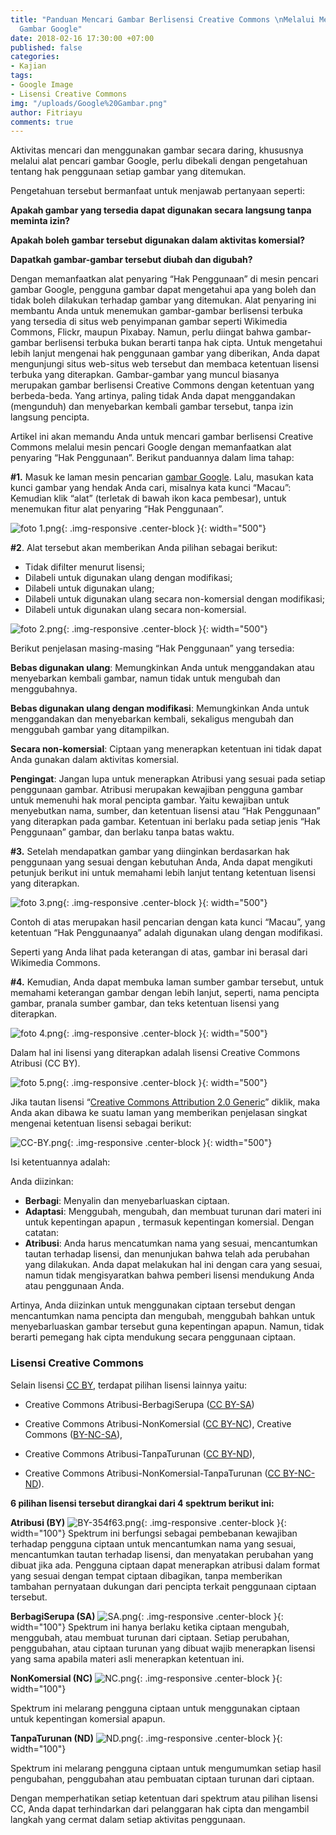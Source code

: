 ```yaml
---
title: "Panduan Mencari Gambar Berlisensi Creative Commons \nMelalui Mesin Pencari
  Gambar Google"
date: 2018-02-16 17:30:00 +07:00
published: false
categories:
- Kajian
tags:
- Google Image
- Lisensi Creative Commons
img: "/uploads/Google%20Gambar.png"
author: Fitriayu
comments: true
---
```


Aktivitas mencari dan menggunakan gambar secara daring, khususnya melalui alat pencari gambar Google, perlu dibekali dengan pengetahuan tentang hak penggunaan setiap gambar yang ditemukan. 

Pengetahuan tersebut bermanfaat untuk menjawab pertanyaan seperti: 

**Apakah gambar yang tersedia dapat digunakan secara langsung tanpa meminta izin?**

**Apakah boleh gambar tersebut digunakan dalam aktivitas komersial?**

**Dapatkah gambar-gambar tersebut diubah dan digubah?**

Dengan memanfaatkan alat penyaring “Hak Penggunaan” di mesin pencari gambar Google, pengguna gambar dapat mengetahui apa yang boleh dan tidak boleh dilakukan terhadap gambar yang ditemukan. Alat penyaring ini membantu Anda untuk menemukan gambar-gambar berlisensi terbuka yang tersedia di situs web penyimpanan gambar seperti Wikimedia Commons, Flickr, maupun Pixabay. Namun, perlu diingat bahwa gambar-gambar berlisensi terbuka bukan berarti tanpa hak cipta. Untuk mengetahui lebih lanjut mengenai hak penggunaan gambar yang diberikan, Anda dapat mengunjungi situs web-situs web tersebut dan membaca ketentuan lisensi terbuka yang diterapkan. Gambar-gambar yang muncul biasanya merupakan gambar berlisensi Creative Commons dengan ketentuan yang berbeda-beda. Yang artinya, paling tidak Anda dapat menggandakan (mengunduh) dan menyebarkan kembali gambar tersebut, tanpa izin langsung pencipta.  

Artikel ini akan memandu Anda untuk mencari gambar berlisensi Creative Commons melalui mesin pencari Google dengan memanfaatkan alat penyaring “Hak Penggunaan”. 
Berikut panduannya dalam lima tahap:

**#1.** Masuk ke laman mesin pencarian [gambar Google](http://images.google.com). Lalu, masukan kata kunci gambar yang hendak Anda cari, misalnya kata kunci “Macau”: Kemudian klik “alat” (terletak di bawah ikon kaca pembesar), untuk menemukan fitur alat penyaring  “Hak Penggunaan”.

![foto 1.png](/uploads/foto%201.png){: .img-responsive .center-block }{: width="500"}

**#2**. Alat tersebut akan memberikan Anda pilihan sebagai berikut:
* Tidak difilter menurut lisensi;
* Dilabeli untuk digunakan ulang dengan modifikasi; 
* Dilabeli untuk digunakan ulang;
* Dilabeli untuk digunakan ulang secara non-komersial dengan modifikasi;
* Dilabeli untuk digunakan ulang secara non-komersial.

![foto 2.png](/uploads/foto%202.png){: .img-responsive .center-block }{: width="500"}

Berikut penjelasan masing-masing “Hak Penggunaan” yang tersedia: 

**Bebas digunakan ulang**: Memungkinkan Anda untuk menggandakan atau menyebarkan kembali gambar, namun tidak untuk mengubah dan menggubahnya.

**Bebas digunakan ulang dengan modifikasi**: Memungkinkan Anda untuk menggandakan dan menyebarkan kembali, sekaligus mengubah dan menggubah gambar yang ditampilkan. 

**Secara non-komersial**: Ciptaan yang menerapkan ketentuan ini tidak dapat Anda gunakan dalam aktivitas komersial.

**Pengingat**: Jangan lupa untuk menerapkan Atribusi yang sesuai pada setiap penggunaan gambar. Atribusi merupakan kewajiban pengguna gambar untuk memenuhi hak moral pencipta gambar. Yaitu kewajiban untuk menyebutkan nama, sumber, dan ketentuan lisensi atau “Hak Penggunaan” yang diterapkan pada gambar. Ketentuan ini berlaku pada setiap jenis “Hak Penggunaan” gambar, dan berlaku tanpa batas waktu.

**#3.** Setelah mendapatkan gambar yang diinginkan berdasarkan hak penggunaan yang sesuai dengan kebutuhan Anda, Anda dapat mengikuti petunjuk berikut ini untuk memahami lebih lanjut tentang ketentuan lisensi yang diterapkan.

![foto 3.png](/uploads/foto%203.png){: .img-responsive .center-block }{: width="500"}

Contoh di atas merupakan hasil pencarian dengan kata kunci “Macau”, yang ketentuan “Hak Penggunaanya” adalah digunakan ulang dengan modifikasi. 

Seperti yang Anda lihat pada keterangan di atas, gambar ini berasal dari Wikimedia Commons.

**#4.** Kemudian, Anda dapat membuka laman sumber gambar tersebut, untuk memahami keterangan gambar dengan lebih lanjut, seperti, nama pencipta gambar, pranala sumber gambar, dan teks ketentuan lisensi yang diterapkan.

![foto 4.png](/uploads/foto%204.png){: .img-responsive .center-block }{: width="500"}

Dalam hal ini lisensi yang diterapkan adalah lisensi Creative Commons Atribusi (CC BY).

![foto 5.png](/uploads/foto%205.png){: .img-responsive .center-block }{: width="500"}

Jika tautan lisensi “[Creative Commons Attribution 2.0 Generic](http://creativecommons.org/licenses/by/2.0/deed.en)” diklik, maka Anda akan dibawa ke suatu laman yang memberikan penjelasan singkat mengenai ketentuan lisensi sebagai berikut:

![CC-BY.png](/uploads/CC-BY.png){: .img-responsive .center-block }{: width="500"}


Isi ketentuannya adalah:

Anda diizinkan:
* **Berbagi**: Menyalin dan menyebarluaskan ciptaan.
* **Adaptasi**: Menggubah, mengubah, dan membuat turunan dari  materi ini untuk kepentingan apapun , termasuk kepentingan komersial.
Dengan catatan:
* **Atribusi**: Anda harus mencatumkan nama yang sesuai, mencantumkan tautan terhadap lisensi, dan menunjukan bahwa telah ada perubahan yang dilakukan. Anda dapat melakukan hal ini dengan cara yang sesuai, namun tidak mengisyaratkan bahwa pemberi lisensi mendukung Anda atau penggunaan Anda. 

Artinya, Anda diizinkan untuk menggunakan ciptaan tersebut dengan mencantumkan nama pencipta dan mengubah, menggubah bahkan untuk  menyebarluaskan gambar tersebut guna kepentingan apapun.  Namun, tidak berarti pemegang hak cipta mendukung secara penggunaan ciptaan.

### **Lisensi Creative Commons**

Selain lisensi [CC BY](http://creativecommons.org/licenses/by/4.0/deed.id), terdapat pilihan lisensi lainnya yaitu:

* Creative Commons Atribusi-BerbagiSerupa ([CC BY-SA](http://creativecommons.org/licenses/by-sa/4.0/deed.id))

* Creative Commons Atribusi-NonKomersial ([CC BY-NC](http://creativecommons.org/licenses/by-nc/4.0/deed.id)), 
Creative Commons ([BY-NC-SA](http://creativecommons.org/licenses/by-nc-sa/4.0/deed.id)), 

* Creative Commons Atribusi-TanpaTurunan ([CC BY-ND](http://creativecommons.org/licenses/by-nd/4.0/d)), 

* Creative Commons Atribusi-NonKomersial-TanpaTurunan ([CC BY-NC-ND](http://creativecommons.org/licenses/by-nc-nd/4.0/deed.id)).

**6 pilihan lisensi tersebut dirangkai dari 4 spektrum berikut ini:**

**Atribusi (BY)**
![BY-354f63.png](/uploads/BY-354f63.png){: .img-responsive .center-block }{: width="100"}
Spektrum ini berfungsi sebagai pembebanan kewajiban terhadap pengguna ciptaan untuk  mencantumkan nama yang sesuai, mencantumkan tautan terhadap lisensi, dan menyatakan perubahan yang dibuat jika ada. Pengguna ciptaan dapat menerapkan atribusi dalam format yang sesuai dengan tempat ciptaan dibagikan, tanpa memberikan tambahan pernyataan dukungan dari pencipta terkait penggunaan ciptaan tersebut.

**BerbagiSerupa (SA)**
![SA.png](/uploads/SA.png){: .img-responsive .center-block }{: width="100"}
Spektrum ini hanya berlaku ketika ciptaan mengubah, menggubah, atau membuat turunan dari ciptaan. Setiap perubahan, penggubahan, atau ciptaan turunan yang dibuat wajib menerapkan lisensi yang sama apabila materi asli menerapkan ketentuan ini.

**NonKomersial (NC)**
![NC.png](/uploads/NC.png){: .img-responsive .center-block }{: width="100"}

Spektrum ini melarang pengguna ciptaan untuk menggunakan ciptaan untuk kepentingan komersial apapun.

**TanpaTurunan (ND)**
![ND.png](/uploads/ND.png){: .img-responsive .center-block }{: width="100"}

Spektrum ini melarang pengguna ciptaan untuk mengumumkan setiap hasil pengubahan, penggubahan atau pembuatan ciptaan turunan dari ciptaan.

Dengan memperhatikan setiap ketentuan dari spektrum atau pilihan lisensi CC, Anda dapat terhindarkan dari pelanggaran hak cipta dan mengambil langkah yang cermat dalam setiap aktivitas penggunaan.
